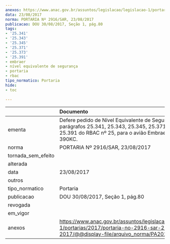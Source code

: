 ```yaml
---
anexos: https://www.anac.gov.br/assuntos/legislacao/legislacao-1/portarias/2017/portaria-no-2916-sar-23-08-2017/@@display-file/arquivo_norma/PA2017-2916.pdf
data: 23/08/2017
norma: PORTARIA Nº 2916/SAR, 23/08/2017
publicacao: DOU 30/08/2017, Seção 1, pág.80
tags:
- '25.341'
- '25.343'
- '25.345'
- '25.371'
- '25.373'
- '25.391'
- embraer
- nível equivalente de segurança
- portaria
- rbac
tipo_normatico: Portaria
hide: 
- toc 
 
---
```


|                    | Documento                                                                                                                                                     |
|:-------------------|:--------------------------------------------------------------------------------------------------------------------------------------------------------------|
| ementa             | Defere pedido de Nível Equivalente de Segurança aos parágrafos 25.341, 25.343, 25.345, 25.371, 25.373 e 25.391 do RBAC nº 25, para o avião Embraer EMB-390KC. |
| norma              | PORTARIA Nº 2916/SAR, 23/08/2017                                                                                                                              |
| tornada_sem_efeito |                                                                                                                                                               |
| alterada           |                                                                                                                                                               |
| data               | 23/08/2017                                                                                                                                                    |
| outros             |                                                                                                                                                               |
| tipo_normatico     | Portaria                                                                                                                                                      |
| publicacao         | DOU 30/08/2017, Seção 1, pág.80                                                                                                                               |
| revogada           |                                                                                                                                                               |
| em_vigor           |                                                                                                                                                               |
| anexos             | https://www.anac.gov.br/assuntos/legislacao/legislacao-1/portarias/2017/portaria-no-2916-sar-23-08-2017/@@display-file/arquivo_norma/PA2017-2916.pdf          |